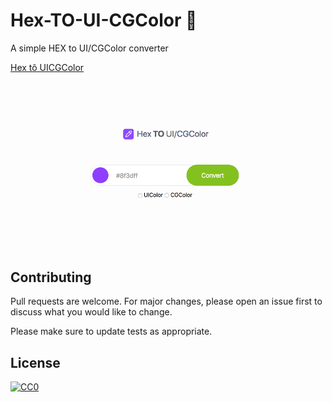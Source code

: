 # Hex-TO-UI-CGColor 🖖
A simple HEX to UI/CGColor converter 



[Hex tô UICGColor](https://heliherrera.github.io/Hex-TO-UI-CGColor/)

![](https://github.com/heliherrera/Hex-TO-UI-CGColor/blob/master/images/banner.png?raw=true)


## Contributing
Pull requests are welcome. For major changes, please open an issue first to discuss what you would like to change.

Please make sure to update tests as appropriate.

## License

[![CC0](https://licensebuttons.net/p/zero/1.0/88x31.png)](https://creativecommons.org/publicdomain/zero/1.0/) 
